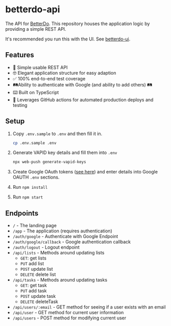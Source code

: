 # betterdo-api

The API for [BetterDo](https://betterdo.app/). This repository houses the application logic by providing a simple REST API.

It's recommended you run this with the UI. See [betterdo-ui](https://github.com/brandon-pereira/betterdo-ui/).

## Features

-   🤖 Simple usable REST API
-   🤓 Elegant application structure for easy adaption
-   ✅ 100% end-to-end test coverage
-   🛤Ability to authenticate with Google (and ability to add others) 🛤
-   ⌨️ Built on TypeScript
-   🎼 Leverages GitHub actions for automated production deploys and testing

## Setup

1.  Copy `.env.sample` to `.env` and then fill it in.

    ```bash
    cp .env.sample .env
    ```

2.  Generate VAPID key details and fill them into `.env`

    ```bash
    npx web-push generate-vapid-keys
    ```

3.  Create Google OAuth tokens ([see here](http://www.passportjs.org/packages/passport-google-oauth20/)) and enter details into Google OAUTH `.env` sections.
4.  Run `npm install`
5.  Run `npm start`

## Endpoints

-   `/` - The landing page
-   `/app` - The application (requires authentication)
-   `/auth/google` - Authenticate with Google Endpoint
-   `/auth/google/callback` - Google authentication callback
-   `/auth/logout` - Logout endpoint
-   `/api/lists` - Methods around updating lists
    -   `GET`: get lists
    -   `PUT` add list
    -   `POST` update list
    -   `DELETE` delete list
-   `/api/tasks` - Methods around updating tasks
    -   `GET`: get task
    -   `PUT` add task
    -   `POST` update task
    -   `DELETE` deleteTask
-   `/api/users/:email` - GET method for seeing if a user exists with an email
-   `/api/user` - GET method for current user information
-   `/api/users` - POST method for modifying current user
